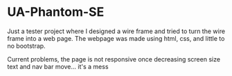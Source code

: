 # UA-Phantom-SE
Just a tester project where I designed a wire frame and tried to turn the wire frame into a web page.
The webpage was made using html, css, and little to no bootstrap.


Current problems, the page is not responsive once decreasing screen size text and nav bar move... it's a mess
